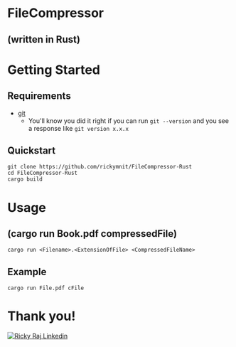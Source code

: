 # FileCompressor 
## (written in Rust)

# Getting Started

## Requirements

- [git](https://git-scm.com/book/en/v2/Getting-Started-Installing-Git)
  - You'll know you did it right if you can run `git --version` and you see a response like `git version x.x.x`


## Quickstart

```
git clone https://github.com/rickymnit/FileCompressor-Rust
cd FileCompressor-Rust
cargo build
```

# Usage 
## (cargo run Book.pdf compressedFile)
```
cargo run <Filename>.<ExtensionOfFile> <CompressedFileName>

```

## Example

```
cargo run File.pdf cFile

```

# Thank you!



[![Ricky Raj Linkedin](https://img.shields.io/badge/LinkedIn-0077B5?style=for-the-badge&logo=linkedin&logoColor=white)](https://in.linkedin.com/in/ricky-raj-2022umt1551/)
